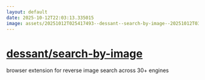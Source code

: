 ```yaml
---
layout: default
date: 2025-10-12T22:03:13.335015
image: assets/20251012T025417493--dessant--search-by-image--20251012T030139930--cropped.png
---
```


# [dessant/search-by-image](https://github.com/dessant/search-by-image)

browser extension for reverse image search across 30+ engines
